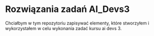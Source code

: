 # Rozwiązania zadań AI_Devs3

Chciałbym w tym repozytoriu zapisywać elementy, które stworzyłem i wykorzystałem w celu wykonania zadać kursu ai devs 3. 


